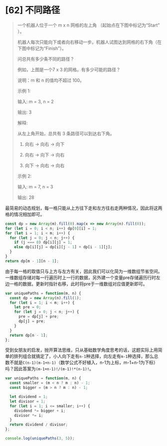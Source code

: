 # [62] 不同路径

> 一个机器人位于一个 m x n 网格的左上角 （起始点在下图中标记为“Start” ）。
>
> 机器人每次只能向下或者向右移动一步。机器人试图达到网格的右下角（在下图中标记为“Finish”）。
>
> 问总共有多少条不同的路径？
>
> 例如，上图是一个7 x 3 的网格。有多少可能的路径？
>
> 说明：m 和 n 的值均不超过 100。
>
> 示例 1:
>
> 输入: m = 3, n = 2
>
> 输出: 3
>
> 解释:
>
> 从左上角开始，总共有 3 条路径可以到达右下角。
>
> 1. 向右 -> 向右 -> 向下
>
> 2. 向右 -> 向下 -> 向右
>
> 3. 向下 -> 向右 -> 向右
>
> 示例 2:
>
> 输入: m = 7, n = 3
>
> 输出: 28

最简易的动态规划，每一格只能从上方往下走和左方往右走两种情况，因此将这两格的情况相加即可。

```js
const dp = new Array(m).fill(0).map(x => new Array(n).fill(0));
for (let i = 0; i < n; i++) dp[0][i] = 1;
for (let i = 1; i < m; i++) {
  for (let j = 0; j < n; j++) {
    if (j === 0) dp[i][j] = 1;
    else dp[i][j] = dp[i][j - 1] + dp[i - 1][j];
  }
}
return dp[m - 1][n - 1];
```

由于每一格的取值只与上方与左方有关，因此我们可以化简为一维数组节省空间。一维数组存储对每一行遍历时上一行的数据，另外建一个变量pre存储遍历行时左边一格的数据，更新时指针右移，此时将pre于一维数组对应值更新即可。

```js
var uniquePaths = function(m, n) {
  const dp = new Array(n).fill(1);
  for (let i = 1; i < m; i++) {
    let pre = 0;
    for (let j = 0; j < n; j++) {
      pre = dp[j] + pre;
      dp[j] = pre;
    }
  }
  return dp[n - 1];
};
```

受到女朋友的启发，抛开算法思维，只从基础数学角度思考的话，这题实际上用简单的排列组合就搞定了，小人向下走有`n-1`种选择，向左走有`m-1`种选择，那么总数不就是`C(n-1)(m-1+n-1)`（数学公式不好植入，n-1为上标，m-1+n-1为下标）吗？因此答案为`(m-1+n-1)!/(m-1)!*(n-1)!`。

```js
var uniquePaths = function(m, n) {
  const smaller = (m < n ? m : n) - 1;
  const bigger = (m > n ? m : n) - 1;

  let dividend = 1;
  let divisor = 1;
  for (let i = 1; i <= smaller; i++) {
    dividend *= bigger + i;
    divisor *= i;
  }
  return dividend / divisor;
};

console.log(uniquePaths(3, 5));
```
